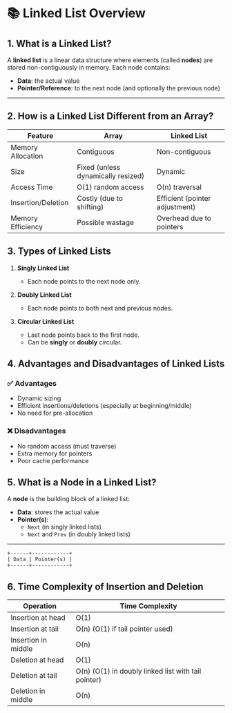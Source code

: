 # 📚 Linked List Overview


## 1. What is a Linked List?

A **linked list** is a linear data structure where elements (called **nodes**) are stored non-contiguously in memory. Each node contains:
- **Data**: the actual value
- **Pointer/Reference**: to the next node (and optionally the previous node)

---

## 2. How is a Linked List Different from an Array?

| Feature             | **Array**                             | **Linked List**                         |
|---------------------|----------------------------------------|------------------------------------------|
| Memory Allocation   | Contiguous                            | Non-contiguous                           |
| Size                | Fixed (unless dynamically resized)     | Dynamic                                  |
| Access Time         | O(1) random access                    | O(n) traversal                           |
| Insertion/Deletion  | Costly (due to shifting)              | Efficient (pointer adjustment)           |
| Memory Efficiency   | Possible wastage                      | Overhead due to pointers                 |


## 3. Types of Linked Lists

1. **Singly Linked List**  
   - Each node points to the next node only.

2. **Doubly Linked List**  
   - Each node points to both next and previous nodes.

3. **Circular Linked List**  
   - Last node points back to the first node.  
   - Can be **singly** or **doubly** circular.


## 4. Advantages and Disadvantages of Linked Lists

### ✅ Advantages
- Dynamic sizing
- Efficient insertions/deletions (especially at beginning/middle)
- No need for pre-allocation

### ❌ Disadvantages
- No random access (must traverse)
- Extra memory for pointers
- Poor cache performance


## 5. What is a Node in a Linked List?

A **node** is the building block of a linked list:


- **Data**: stores the actual value
- **Pointer(s)**:
  - `Next` (in singly linked lists)
  - `Next` and `Prev` (in doubly linked lists)

---
```
+------+------------+
| Data | Pointer(s) |
+------+------------+
```
## 6. Time Complexity of Insertion and Deletion

| Operation           | Time Complexity |
|---------------------|------------------|
| Insertion at head   | O(1)             |
| Insertion at tail   | O(n) (O(1) if tail pointer used) |
| Insertion in middle | O(n)             |
| Deletion at head    | O(1)             |
| Deletion at tail    | O(n) (O(1) in doubly linked list with tail pointer) |
| Deletion in middle  | O(n)             |

